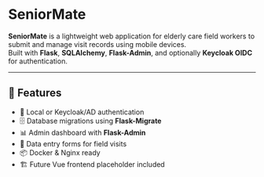 # SeniorMate
**SeniorMate** is a lightweight web application for elderly care field workers to submit and manage visit records using mobile devices.  
Built with **Flask**, **SQLAlchemy**, **Flask-Admin**, and optionally **Keycloak OIDC** for authentication.

---

## 🚀 Features
- 🔑 Local or Keycloak/AD authentication
- 🗄️ Database migrations using **Flask-Migrate**
- 📊 Admin dashboard with **Flask-Admin**
- 📝 Data entry forms for field visits
- 📦 Docker & Nginx ready
- 🏗️ Future Vue frontend placeholder included
